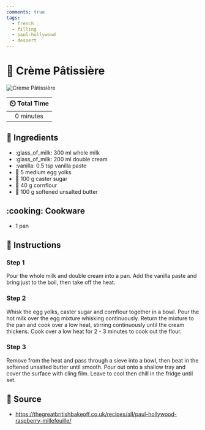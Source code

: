```yaml
---
comments: true
tags:
  - french
  - filling
  - paul-hollywood
  - dessert
---
```

# :custard: Crème Pâtissière

![Crème Pâtissière](../assets/images/crème-pâtissière.jpg)

| :timer_clock: Total Time |
|:-----------------------: |
| 0 minutes |

## :salt: Ingredients

- :glass_of_milk: 300 ml whole milk
- :glass_of_milk: 200 ml double cream
- :vanilla: 0.5 tsp vanilla paste
- :egg: 5 medium egg yolks
- :candy: 100 g caster sugar
- :corn: 40 g cornflour
- :butter: 100 g softened unsalted butter

## :cooking: Cookware

- 1 pan

## :pencil: Instructions

### Step 1

Pour the whole milk and double cream into a pan. Add the vanilla paste and bring just to the boil, then take off the
heat.

### Step 2

Whisk the egg yolks, caster sugar and cornflour together in a bowl. Pour the hot milk over the egg mixture whisking
continuously. Return the mixture to the pan and cook over a low heat, stirring continuously until the cream thickens.
Cook over a low heat for 2 - 3 minutes to cook out the flour.

### Step 3

Remove from the heat and pass through a sieve into a bowl, then beat in the softened unsalted butter until smooth. Pour
out onto a shallow tray and cover the surface with cling film. Leave to cool then chill in the fridge until set.

## :link: Source

- <https://thegreatbritishbakeoff.co.uk/recipes/all/paul-hollywood-raspberry-millefeuille/>
